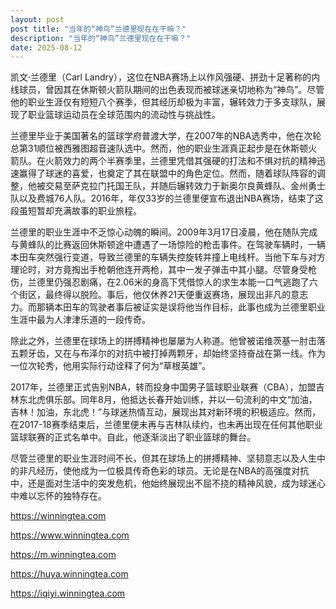```yaml
---
layout: post
post title: "当年的“神鸟”兰德里现在在干嘛？" 
description: "当年的“神鸟”兰德里现在在干嘛？" 
date: 2025-08-12
---
```


凯文·兰德里（Carl Landry），这位在NBA赛场上以作风强硬、拼劲十足著称的内线球员，曾因其在休斯顿火箭队期间的出色表现而被球迷亲切地称为“神鸟”。尽管他的职业生涯仅有短短八个赛季，但其经历却极为丰富，辗转效力于多支球队，展现了职业篮球运动员在全球范围内的流动性与挑战性。

兰德里毕业于美国著名的篮球学府普渡大学，在2007年的NBA选秀中，他在次轮总第31顺位被西雅图超音速队选中。然而，他的职业生涯真正起步是在休斯顿火箭队。在火箭效力的两个半赛季里，兰德里凭借其强硬的打法和不惧对抗的精神迅速赢得了球迷的喜爱，也奠定了其在联盟中的角色定位。然而，随着球队阵容的调整，他被交易至萨克拉门托国王队，并随后辗转效力于新奥尔良黄蜂队、金州勇士队以及费城76人队。2016年，年仅33岁的兰德里便宣布退出NBA赛场，结束了这段虽短暂却充满故事的职业旅程。

兰德里的职业生涯中不乏惊心动魄的瞬间。2009年3月17日凌晨，他在随队完成与黄蜂队的比赛返回休斯顿途中遭遇了一场惊险的枪击事件。在驾驶车辆时，一辆本田车突然强行变道，导致兰德里的车辆失控旋转并撞上电线杆。当他下车与对方理论时，对方竟掏出手枪朝他连开两枪，其中一发子弹击中其小腿。尽管身受枪伤，兰德里仍强忍剧痛，在2.06米的身高下凭借惊人的求生本能一口气逃跑了六个街区，最终得以脱险。事后，他仅休养21天便重返赛场，展现出非凡的意志力。而那辆本田车的驾驶者事后被证实是误将他当作目标，此事也成为兰德里职业生涯中最为人津津乐道的一段传奇。

除此之外，兰德里在球场上的拼搏精神也屡屡为人称道。他曾被诺维茨基一肘击落五颗牙齿，又在与布泽尔的对抗中被打掉两颗牙，却始终坚持奋战在第一线。作为一位次轮秀，他用实际行动诠释了何为“草根英雄”。

2017年，兰德里正式告别NBA，转而投身中国男子篮球职业联赛（CBA），加盟吉林东北虎俱乐部。同年8月，他抵达长春开始训练，并以一句流利的中文“加油，吉林！加油，东北虎！”与球迷热情互动，展现出其对新环境的积极适应。然而，在2017-18赛季结束后，兰德里便未再与吉林队续约，也未再出现在任何其他职业篮球联赛的正式名单中。自此，他逐渐淡出了职业篮球的舞台。

尽管兰德里的职业生涯时间不长，但其在球场上的拼搏精神、坚韧意志以及人生中的非凡经历，使他成为一位极具传奇色彩的球员。无论是在NBA的高强度对抗中，还是面对生活中的突发危机，他始终展现出不屈不挠的精神风貌，成为球迷心中难以忘怀的独特存在。

https://winningtea.com

https://www.winningtea.com

https://m.winningtea.com

https://huya.winningtea.com

https://iqiyi.winningtea.com